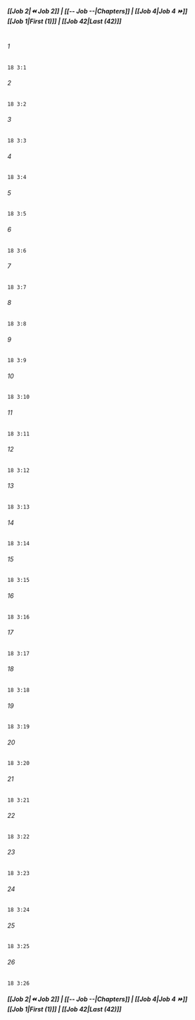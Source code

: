 
##### **[[Job 2|⏪ Job 2]] | [[-- Job --|Chapters]] | [[Job 4|Job 4 ⏩]]**<br>**[[Job 1|First (1)]] | [[Job 42|Last (42)]]**<br><br>

###### 1
``` verse
18 3:1
```
###### 2
``` verse
18 3:2
```
###### 3
``` verse
18 3:3
```
###### 4
``` verse
18 3:4
```
###### 5
``` verse
18 3:5
```
###### 6
``` verse
18 3:6
```
###### 7
``` verse
18 3:7
```
###### 8
``` verse
18 3:8
```
###### 9
``` verse
18 3:9
```
###### 10
``` verse
18 3:10
```
###### 11
``` verse
18 3:11
```
###### 12
``` verse
18 3:12
```
###### 13
``` verse
18 3:13
```
###### 14
``` verse
18 3:14
```
###### 15
``` verse
18 3:15
```
###### 16
``` verse
18 3:16
```
###### 17
``` verse
18 3:17
```
###### 18
``` verse
18 3:18
```
###### 19
``` verse
18 3:19
```
###### 20
``` verse
18 3:20
```
###### 21
``` verse
18 3:21
```
###### 22
``` verse
18 3:22
```
###### 23
``` verse
18 3:23
```
###### 24
``` verse
18 3:24
```
###### 25
``` verse
18 3:25
```
###### 26
``` verse
18 3:26
```

##### **[[Job 2|⏪ Job 2]] | [[-- Job --|Chapters]] | [[Job 4|Job 4 ⏩]]**<br>**[[Job 1|First (1)]] | [[Job 42|Last (42)]]**
